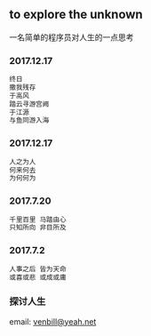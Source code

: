 ## to explore the unknown

一名简单的程序员对人生的一点思考




### 2017.12.17

```markdown
终日
撒我残存
于高风
踏云寻游宫阙
于江源
与鱼同游入海
```



### 2017.12.17

```markdown
人之为人
何来何去
为何何为
```


### 2017.7.20

```markdown
千里百里 马踏由心
只知所向 非目所及
```


### 2017.7.2

```markdown
人事之后 皆为天命
或喜或悲 或成或庸
```
### 探讨人生
email:  venbill@yeah.net
